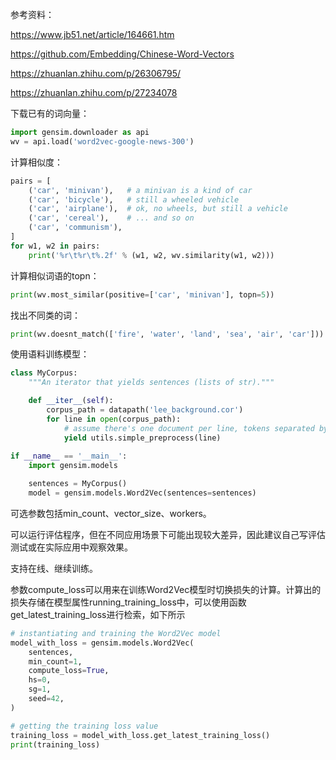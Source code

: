 参考资料：

https://www.jb51.net/article/164661.htm

https://github.com/Embedding/Chinese-Word-Vectors

https://zhuanlan.zhihu.com/p/26306795/

https://zhuanlan.zhihu.com/p/27234078


下载已有的词向量：
``` python
import gensim.downloader as api
wv = api.load('word2vec-google-news-300')
```
计算相似度：
```python
pairs = [
    ('car', 'minivan'),   # a minivan is a kind of car
    ('car', 'bicycle'),   # still a wheeled vehicle
    ('car', 'airplane'),  # ok, no wheels, but still a vehicle
    ('car', 'cereal'),    # ... and so on
    ('car', 'communism'),
]
for w1, w2 in pairs:
    print('%r\t%r\t%.2f' % (w1, w2, wv.similarity(w1, w2)))
```
计算相似词语的topn：
```python
print(wv.most_similar(positive=['car', 'minivan'], topn=5))
```
找出不同类的词：
```python
print(wv.doesnt_match(['fire', 'water', 'land', 'sea', 'air', 'car']))
```

使用语料训练模型：
``` python
class MyCorpus:
    """An iterator that yields sentences (lists of str)."""

    def __iter__(self):
        corpus_path = datapath('lee_background.cor')
        for line in open(corpus_path):
            # assume there's one document per line, tokens separated by whitespace
            yield utils.simple_preprocess(line)
            
if __name__ == '__main__':
    import gensim.models

    sentences = MyCorpus()
    model = gensim.models.Word2Vec(sentences=sentences)
```
可选参数包括min_count、vector_size、workers。

可以运行评估程序，但在不同应用场景下可能出现较大差异，因此建议自己写评估测试或在实际应用中观察效果。

支持在线、继续训练。

参数compute_loss可以用来在训练Word2Vec模型时切换损失的计算。计算出的损失存储在模型属性running_training_loss中，可以使用函数get_latest_training_loss进行检索，如下所示
``` python
# instantiating and training the Word2Vec model
model_with_loss = gensim.models.Word2Vec(
    sentences,
    min_count=1,
    compute_loss=True,
    hs=0,
    sg=1,
    seed=42,
)

# getting the training loss value
training_loss = model_with_loss.get_latest_training_loss()
print(training_loss)
```
